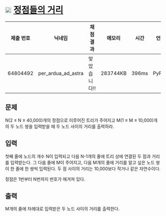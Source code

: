 # <img width="20px"  src="https://d2gd6pc034wcta.cloudfront.net/tier/16.svg" class="solvedac-tier"> [정점들의 거리](https://www.acmicpc.net/problem/1761) 

| 제출 번호 | 닉네임 | 채점 결과 | 메모리 | 시간 | 언어 | 코드 길이 |
|---|---|---|---|---|---|---|
|64804492|per_ardua_ad_astra|맞았습니다!! |283744KB|396ms|PyPy3|1222B|

## 문제
<p>N(2 ≤ N ≤ 40,000)개의 정점으로 이루어진 트리가 주어지고 M(1 ≤ M ≤ 10,000)개의 두 노드 쌍을 입력받을 때 두 노드 사이의 거리를 출력하라.</p>

## 입력
<p>첫째 줄에 노드의 개수 N이 입력되고 다음 N-1개의 줄에 트리 상에 연결된 두 점과 거리를 입력받는다. 그 다음 줄에 M이 주어지고, 다음 M개의 줄에 거리를 알고 싶은 노드 쌍이 한 줄에 한 쌍씩 입력된다. 두 점 사이의 거리는 10,000보다 작거나 같은 자연수이다.</p>

<p>정점은 1번부터 N번까지 번호가 매겨져 있다.</p>

## 출력
<p>M개의 줄에 차례대로 입력받은 두 노드 사이의 거리를 출력한다.</p>


